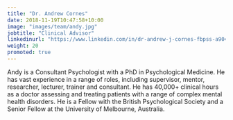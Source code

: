 ```yaml
---
title: "Dr. Andrew Cornes"
date: 2018-11-19T10:47:58+10:00
image: "images/team/andy.jpg"
jobtitle: "Clinical Advisor"
linkedinurl: "https://www.linkedin.com/in/dr-andrew-j-cornes-fbpss-a904ab42/"
weight: 20 
promoted: true
---
```


Andy is a Consultant Psychologist with a PhD in Psychological Medicine. He has vast experience in a range of roles, including supervisor, mentor, researcher, lecturer, trainer and consultant. He has 40,000+ clinical hours as a doctor assessing and treating patients with a range of complex mental health disorders. He is a Fellow with the British Psychological Society and a Senior Fellow at the University of Melbourne, Australia. 
